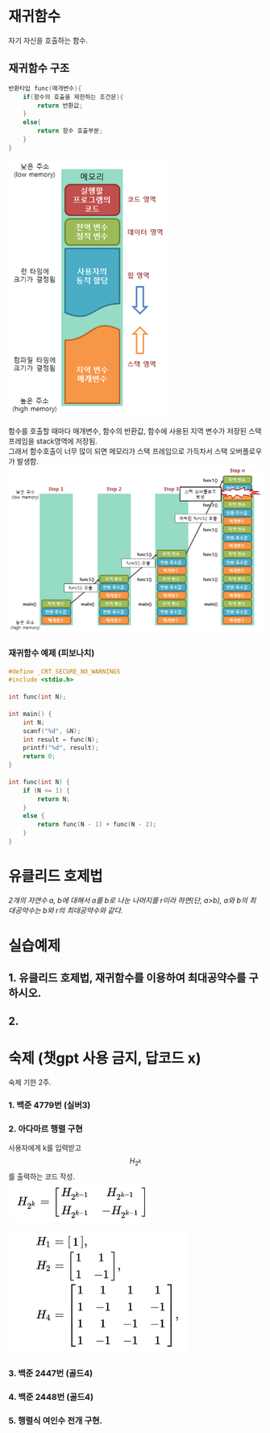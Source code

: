 # 재귀함수
자기 자신을 호출하는 함수.
## 재귀함수 구조
```c
반환타입 func(매개변수){
    if(함수의 호출을 제한하는 조건문){
        return 반환값;
    }
    else{
        return 함수 호출부분;
    }
}
```
![메모리구조](https://raw.githubusercontent.com/2025-Tutoring-KW/image/refs/heads/main/%EB%A9%94%EB%AA%A8%EB%A6%AC%EA%B5%AC%EC%A1%B0.png)  

함수를 호출할 때마다 매개변수, 함수의 반환값, 함수에 사용된 지역 변수가 저장된 스택 프레임을 stack영역에 저장됨.  
그래서 함수호출이 너무 많이 되면 메모리가 스택 프레임으로 가득차서 스택 오버플로우가 발생함.
![스택오버플로우](https://raw.githubusercontent.com/2025-Tutoring-KW/image/refs/heads/main/%EC%9E%AC%EA%B7%80%EC%8A%A4%ED%83%9D%EC%98%A4%EB%B2%84%ED%94%8C%EB%A1%9C%EC%9A%B0.png)
### 재귀함수 예제 (피보나치)
```c
#define _CRT_SECURE_NO_WARNINGS
#include <stdio.h>

int func(int N);

int main() {
    int N;
    scanf("%d", &N);
    int result = func(N);
    printf("%d", result);
    return 0;
}

int func(int N) {
    if (N <= 1) {
        return N;
    }
    else {
        return func(N - 1) + func(N - 2);
    }
}
```

# 유클리드 호제법
*2개의 자연수 a, b에 대해서 a를 b로 나눈 나머지를 r이라 하면(단, a>b), a와 b의 최대공약수는 b와 r의 최대공약수와 같다.*

# 실습예제
## 1. 유클리드 호제법, 재귀함수를 이용하여 최대공약수를 구하시오.
## 2. 

# 숙제 (챗gpt 사용 금지, 답코드 x)
숙제 기한 2주.
### 1. 백준 4779번 (실버3)
### 2. 아다마르 행렬 구현
사용자에게 k를 입력받고 $$H_{2^{k}}$$를 출력하는 코드 작성.  
![아다마르행렬수식](https://raw.githubusercontent.com/2025-Tutoring-KW/image/refs/heads/main/%EC%95%84%EB%8B%A4%EB%A7%88%EB%A5%B4%ED%96%89%EB%A0%AC2.PNG)  

![아다마르행렬](https://raw.githubusercontent.com/2025-Tutoring-KW/image/refs/heads/main/%EC%95%84%EB%8B%A4%EB%A7%88%EB%A5%B4%ED%96%89%EB%A0%AC.PNG)
### 3. 백준 2447번 (골드4)
### 4. 백준 2448번 (골드4)
### 5. 행렬식 여인수 전개 구현.
